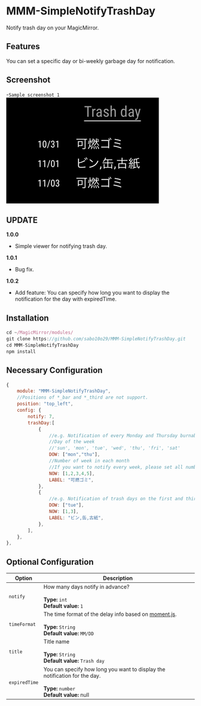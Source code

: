 # MMM-SimpleNotifyTrashDay

Notify trash day on your MagicMirror.

## Features

You can set a specific day or bi-weekly garbage day for notification.

## Screenshot

-`Sample screenshot 1`  
![Screenshot](https://github.com/sabo10o29/MMM-SimpleNotifyTrashDay/blob/master/sc01.png)

## UPDATE

**1.0.0**

- Simple viewer for notifying trash day.

**1.0.1**

- Bug fix.

**1.0.2**

- Add feature: You can specify how long you want to display the notification for the day with expiredTime.

## Installation

```javascript
cd ~/MagicMirror/modules/
git clone https://github.com/sabo10o29/MMM-SimpleNotifyTrashDay.git
cd MMM-SimpleNotifyTrashDay
npm install
```

## Necessary Configuration

```javascript
{
    module: "MMM-SimpleNotifyTrashDay",
    //Positions of *_bar and *_third are not support.
    position: "top_left",
    config: {
        notify: 7,
        trashDay:[
            {
                //e.g. Notification of every Monday and Thursday burnable trash days.
                //Day of the week
                //'sun', 'mon', 'tue', 'wed', 'thu', 'fri', 'sat'
                DOW: ["mon","thu"],
                //Number of week in each month
                //If you want to notify every week, please set all number.
                NOW: [1,2,3,4,5],
                LABEL: "可燃ゴミ",
            },
            {
                //e.g. Notification of trash days on the first and third Tuesday of every month.
                DOW: ["tue"],
                NOW: [1,3],
                LABEL: "ビン,缶,古紙",
            },
        ],
	},
},
```

## Optional Configuration

| Option        | Description                                                                                                                                    |
| ------------- | ---------------------------------------------------------------------------------------------------------------------------------------------- |
| `notify`      | How many days notify in advance? <br><br>**Type:** `int` <br> **Default value:** `1`                                                           |
| `timeFormat`  | The time format of the delay info based on [moment.js](https://momentjs.com/docs/). <br><br>**Type:** `String` <br> **Default value:** `MM/DD` |
| `title`       | Title name <br><br>**Type:** `String` <br> **Default value:** `Trash day `                                                                     |
| `expiredTime` | You can specify how long you want to display the notification for the day. <br><br>**Type:** `number` <br> **Default value:** null             |
